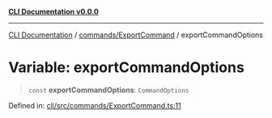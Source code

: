 [**CLI Documentation v0.0.0**](../../../README.md)

***

[CLI Documentation](../../../modules.md) / [commands/ExportCommand](../README.md) / exportCommandOptions

# Variable: exportCommandOptions

> `const` **exportCommandOptions**: `CommandOptions`

Defined in: [cli/src/commands/ExportCommand.ts:11](https://github.com/stonemjs/cli/blob/f877eea0c25a2644820eb8dfcb0babef674d570d/src/commands/ExportCommand.ts#L11)
